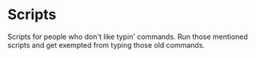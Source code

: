 # Scripts
Scripts for people who don't like typin' commands.
Run those mentioned scripts and get exempted from typing those old commands.
